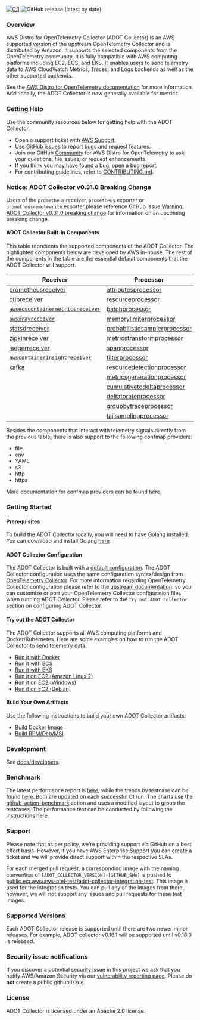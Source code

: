 [![C/I](https://github.com/aws-observability/aws-otel-collector/actions/workflows/CI.yml/badge.svg?branch=main)](https://github.com/aws-observability/aws-otel-collector/actions/workflows/CI.yml)
![GitHub release (latest by date)](https://img.shields.io/github/v/release/aws-observability/aws-otel-collector)



### Overview

AWS Distro for OpenTelemetry Collector (ADOT Collector) is an AWS supported version of the upstream OpenTelemetry Collector and is distributed by Amazon. It supports the selected components from the OpenTelemetry community. It is fully compatible with AWS computing platforms including EC2, ECS, and EKS. It enables users to send telemetry data to AWS CloudWatch Metrics, Traces, and Logs backends as well as the other supported backends.

See the [AWS Distro for OpenTelemetry documentation](https://aws-otel.github.io/docs/getting-started/collector) for more information. Additionally, the ADOT Collector is now generally available for metrics.

### Getting Help

Use the community resources below for getting help with the ADOT Collector.
* Open a support ticket with [AWS Support](http://docs.aws.amazon.com/awssupport/latest/user/getting-started.html).
* Use [GitHub issues](https://github.com/aws-observability/aws-otel-collector/issues) to report bugs and request features.
* Join our GitHub [Community](https://github.com/aws-observability/aws-otel-community) for AWS Distro for OpenTelemetry to ask your questions, file issues, or request enhancements.
* If you think you may have found a bug, open a [bug report](https://github.com/aws-observability/aws-otel-collector/issues/new?template=bug_report.md).
* For contributing guidelines, refer to [CONTRIBUTING.md](CONTRIBUTING.md).

### Notice: ADOT Collector v0.31.0 Breaking Change
Users of the `prometheus` receiver, `prometheus` exporter or `prometheusremotewrite` exporter please reference GitHub Issue [Warning: ADOT Collector v0.31.0 breaking change](https://github.com/aws-observability/aws-otel-collector/issues/2043)
for information on an upcoming breaking change. 

#### ADOT Collector Built-in Components

This table represents the supported components of the ADOT Collector. The highlighted components below are developed by AWS in-house. The rest of the components in the table are the essential default components that the ADOT Collector will support.

| Receiver                        | Processor                     | Exporter                           | Extensions             |
|---------------------------------|-------------------------------|------------------------------------|------------------------|
| [prometheusreceiver](https://github.com/open-telemetry/opentelemetry-collector-contrib/tree/main/receiver/prometheusreceiver#prometheus-receiver)              | [attributesprocessor](https://github.com/open-telemetry/opentelemetry-collector-contrib/tree/main/processor/attributesprocessor#attributes-processor)           | [`awsxrayexporter`](https://github.com/open-telemetry/opentelemetry-collector-contrib/tree/main/exporter/awsxrayexporter)                  | [healthcheckextension](https://github.com/open-telemetry/opentelemetry-collector-contrib/tree/main/extension/healthcheckextension#health-check)   |
| [otlpreceiver](https://github.com/open-telemetry/opentelemetry-collector/tree/main/receiver/otlpreceiver#otlp-receiver)                    | [resourceprocessor](https://github.com/open-telemetry/opentelemetry-collector-contrib/tree/main/processor/resourceprocessor#resource-processor)             | [`awsemfexporter`](https://github.com/open-telemetry/opentelemetry-collector-contrib/tree/main/exporter/awsemfexporter)                   | [pprofextension](https://github.com/open-telemetry/opentelemetry-collector-contrib/tree/main/extension/pprofextension#performance-profiler)         |
| [`awsecscontainermetricsreceiver`](https://github.com/open-telemetry/opentelemetry-collector-contrib/tree/main/receiver/awsecscontainermetricsreceiver) | [batchprocessor](https://github.com/open-telemetry/opentelemetry-collector/tree/main/processor/batchprocessor#batch-processor)                |  [prometheusremotewriteexporter](https://github.com/open-telemetry/opentelemetry-collector-contrib/tree/main/exporter/prometheusremotewriteexporter#prometheus-remote-write-exporter)     | [zpagesextension](https://github.com/open-telemetry/opentelemetry-collector/tree/main/extension/zpagesextension#zpages)        |
| [`awsxrayreceiver`](https://github.com/open-telemetry/opentelemetry-collector-contrib/tree/main/receiver/awsxrayreceiver)               | [memorylimiterprocessor](https://github.com/open-telemetry/opentelemetry-collector/tree/main/processor/memorylimiterprocessor#memory-limiter-processor)        | [loggingexporter](https://github.com/open-telemetry/opentelemetry-collector/tree/main/exporter/loggingexporter#logging-exporter)                    | [`ecsobserver`](https://github.com/open-telemetry/opentelemetry-collector-contrib/tree/main/extension/observer/ecsobserver)          |
| [statsdreceiver](https://github.com/open-telemetry/opentelemetry-collector-contrib/tree/main/receiver/statsdreceiver#statsd-receiver)                  | [probabilisticsamplerprocessor](https://github.com/open-telemetry/opentelemetry-collector-contrib/tree/main/processor/probabilisticsamplerprocessor#probabilistic-sampling-processor) | [otlpexporter](https://github.com/open-telemetry/opentelemetry-collector/tree/main/exporter/otlpexporter)                       | [`awsproxy`](https://github.com/open-telemetry/opentelemetry-collector-contrib/tree/main/extension/awsproxy)             |
| [zipkinreceiver](https://github.com/open-telemetry/opentelemetry-collector-contrib/tree/main/receiver/zipkinreceiver#zipkin-receiver)                  | [metricstransformprocessor](https://github.com/open-telemetry/opentelemetry-collector-contrib/tree/main/processor/metricstransformprocessor#metrics-transform-processor)     | [fileexporter](https://github.com/open-telemetry/opentelemetry-collector-contrib/tree/main/exporter/fileexporter#file-exporter)                       | [ballastextention](https://github.com/open-telemetry/opentelemetry-collector/tree/main/extension/ballastextension#memory-ballast)       |
| [jaegerreceiver](https://github.com/open-telemetry/opentelemetry-collector-contrib/tree/main/receiver/jaegerreceiver#jaeger-receiver)                  | [spanprocessor](https://github.com/open-telemetry/opentelemetry-collector-contrib/tree/main/processor/spanprocessor#span-processor)                 | [otlphttpexporter](https://github.com/open-telemetry/opentelemetry-collector/tree/main/exporter/otlphttpexporter#otlphttp-exporter)                   | [`sigv4authextension`](https://github.com/open-telemetry/opentelemetry-collector-contrib/tree/main/extension/sigv4authextension)   |
| [`awscontainerinsightreceiver`](https://github.com/open-telemetry/opentelemetry-collector-contrib/tree/main/receiver/awscontainerinsightreceiver)   | [filterprocessor](https://github.com/open-telemetry/opentelemetry-collector-contrib/tree/main/processor/filterprocessor#filter-processor)               | [prometheusexporter](https://github.com/open-telemetry/opentelemetry-collector-contrib/tree/main/exporter/prometheusexporter#prometheus-exporter)                 |                        |
| [kafka](https://github.com/open-telemetry/opentelemetry-collector-contrib/tree/main/receiver/kafkareceiver)                                | [resourcedetectionprocessor](https://github.com/open-telemetry/opentelemetry-collector-contrib/tree/main/processor/resourcedetectionprocessor#resource-detection-processor)    | [datadogexporter](https://github.com/open-telemetry/opentelemetry-collector-contrib/tree/main/exporter/datadogexporter#datadog-exporter)                    |                        |
|                                 | [metricsgenerationprocessor](https://github.com/open-telemetry/opentelemetry-collector-contrib/tree/main/processor/metricsgenerationprocessor#metrics-generation-processor)  | [dynatraceexporter](https://github.com/open-telemetry/opentelemetry-collector-contrib/tree/main/exporter/dynatraceexporter#dynatrace-exporter)                  |                        |
|                                 | [cumulativetodeltaprocessor](https://github.com/open-telemetry/opentelemetry-collector-contrib/tree/main/processor/cumulativetodeltaprocessor#cumulative-to-delta-processor)    | [sapmexporter](https://github.com/open-telemetry/opentelemetry-collector-contrib/tree/main/exporter/sapmexporter#sapm-exporter)                       |                        |
|                                 | [deltatorateprocessor](https://github.com/open-telemetry/opentelemetry-collector-contrib/tree/main/processor/deltatorateprocessor#delta-to-rate-processor)          | [signalfxexporter](https://github.com/open-telemetry/opentelemetry-collector-contrib/tree/main/exporter/signalfxexporter#signalfx-metrics-exporter)                   |                        |
|                                 | [groupbytraceprocessor](https://github.com/open-telemetry/opentelemetry-collector-contrib/tree/main/processor/groupbytraceprocessor)                              | [logzioexporter](https://github.com/open-telemetry/opentelemetry-collector-contrib/tree/main/exporter/logzioexporter#logzio-exporter)                     |                        |
|                                 | [tailsamplingprocessor](https://github.com/open-telemetry/opentelemetry-collector-contrib/tree/main/processor/tailsamplingprocessor)                              | [kafka](https://github.com/open-telemetry/opentelemetry-collector-contrib/tree/main/exporter/kafkaexporter)|           |

Besides the components that interact with telemetry signals directly from the previous table, there is also support to the following confmap providers:

* file
* env
* YAML
* s3
* http
* https

More documentation for confmap providers can be found [here](https://aws-otel.github.io/docs/components/confmap-providers).

### Getting Started

#### Prerequisites

To build the ADOT Collector locally, you will need to have Golang installed. You can download and install Golang [here](https://golang.org/doc/install).

#### ADOT Collector Configuration

The ADOT Collector is built with a [default configuration](https://github.com/aws-observability/aws-otel-collector/blob/main/config.yaml).
The ADOT Collector configuration uses the same configuration syntax/design from [OpenTelemetry Collector](https://github.com/open-telemetry/opentelemetry-collector). For more information regarding OpenTelemetry Collector configuration please refer to the [upstream documentation](https://opentelemetry.io/docs/collector/configuration/). 
so you can customize or port your OpenTelemetry Collector configuration files when running ADOT Collector. Please refer to the `Try out ADOT Collector` section on configuring ADOT Collector.

#### Try out the ADOT Collector

The ADOT Collector supports all AWS computing platforms and Docker/Kubernetes. Here are some examples on how to run the ADOT Collector to send telemetry data:

* [Run it with Docker](docs/developers/docker-demo.md)
* [Run it with ECS](https://aws-otel.github.io/docs/setup/ecs)
* [Run it with EKS](https://aws-otel.github.io/docs/getting-started/adot-eks-add-on)
* [Run it on EC2 (Amazon Linux 2)](docs/developers/linux-rpm-demo.md)
* [Run it on EC2 (Windows)](docs/developers/windows-other-demo.md)
* [Run it on EC2 (Debian)](docs/developers/debian-deb-demo.md)

#### Build Your Own Artifacts

Use the following instructions to build your own ADOT Collector artifacts:

* [Build Docker Image](docs/developers/build-docker.md)
* [Build RPM/Deb/MSI](docs/developers/build-aoc.md)

### Development

See [docs/developers](docs/developers/README.md).

### Benchmark

The latest performance report is [here](https://aws-observability.github.io/aws-otel-collector/benchmark/report), while the trends by testcase can be found [here](https://aws-observability.github.io/aws-otel-collector/benchmark/trend).
Both are updated on each successful CI run. The charts use the [github-action-benchmark](https://github.com/benchmark-action/github-action-benchmark) action and uses a modified layout to group the testcases.
The performance test can be conducted by following the [instructions](https://github.com/aws-observability/aws-otel-test-framework/blob/terraform/docs/get-performance-model.md) here.

### Support

 Please note that as per policy, we're providing support via GitHub on a best effort basis. However, if you have AWS Enterprise Support you can create a ticket and we will provide direct support within the respective SLAs.

For each merged pull request, a corresponding image with the naming convention of ```[ADOT_COLLECTOR_VERSION]-[GITHUB_SHA]``` is pushed to [public.ecr.aws/aws-otel-test/adot-collector-integration-test](https://gallery.ecr.aws/aws-otel-test/adot-collector-integration-test). 
This image is used for the integration tests. You can pull any of the images from there, however, we will not support any issues and pull requests for these test images.

### Supported Versions

Each ADOT Collector release is supported until there are two newer minor releases. For example, ADOT collector v0.16.1 will be supported until v0.18.0 is released.

### Security issue notifications
If you discover a potential security issue in this project we ask that you notify AWS/Amazon Security via our [vulnerability reporting page](http://aws.amazon.com/security/vulnerability-reporting/). Please do **not** create a public github issue.

### License

ADOT Collector is licensed under an Apache 2.0 license.
